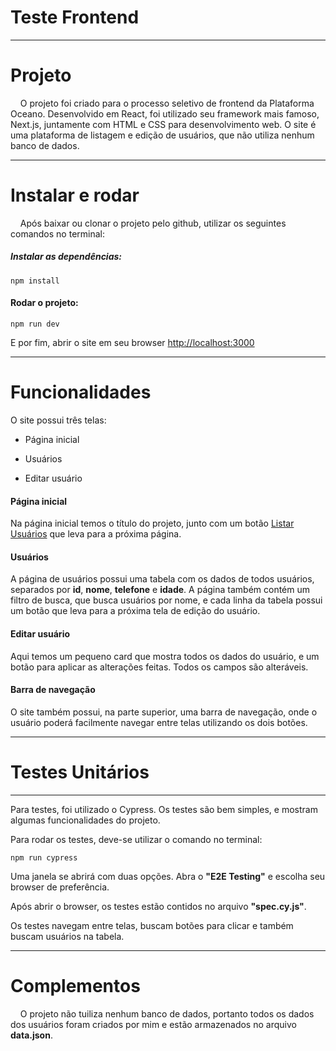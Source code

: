 # **Teste Frontend**

---

# **Projeto**

    O projeto foi criado para o processo seletivo de frontend da Plataforma Oceano. Desenvolvido em React, foi utilizado seu framework mais famoso, Next.js, juntamente com HTML e CSS para desenvolvimento web. O site é uma plataforma de listagem e edição de usuários, que não utiliza nenhum banco de dados.

---

# **Instalar e rodar**

    Após baixar ou clonar o projeto pelo github, utilizar os seguintes comandos no terminal:

##### Instalar as dependências:

```
npm install
```

#### Rodar o projeto:

```
npm run dev
```

E por fim, abrir o site em seu browser <http://localhost:3000>

---

# **Funcionalidades**

O site possui três telas:

- Página inicial

- Usuários

- Editar usuário

#### Página inicial

Na página inicial temos o título do projeto, junto com um botão <u>Listar Usuários</u> que leva para a próxima página.

#### Usuários

A página de usuários possui uma tabela com os dados de todos usuários, separados por **id**, **nome**, **telefone** e **idade**. A página também contém um filtro de busca, que busca usuários por nome, e cada linha da tabela possui um botão que leva para a próxima tela de edição do usuário.

#### Editar usuário

Aqui temos um pequeno card que mostra todos os dados do usuário, e um botão para aplicar as alterações feitas. Todos os campos são alteráveis.

#### Barra de navegação

O site também possui, na parte superior, uma barra de navegação, onde o usuário poderá facilmente navegar entre telas utilizando os dois botões.

---

# **Testes Unitários**

---

Para testes, foi utilizado o Cypress. Os testes são bem simples, e mostram algumas funcionalidades do projeto.

Para rodar os testes, deve-se utilizar o comando no terminal:

```
npm run cypress
```

Uma janela se abrirá com duas opções. Abra o **"E2E Testing"** e escolha seu browser de preferência.

Após abrir o browser, os testes estão contidos no arquivo **"spec.cy.js"**.



Os testes navegam entre telas, buscam botões para clicar e também buscam usuários na tabela.

---

# Complementos

    O projeto não tuiliza nenhum banco de dados, portanto todos os dados dos usuários foram criados por mim e estão armazenados no arquivo **data.json**.
